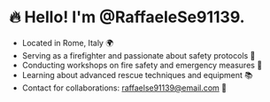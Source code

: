 # 🔥 Hello! I'm @RaffaeleSe91139.

- Located in Rome, Italy 🌍
- Serving as a firefighter and passionate about safety protocols 🚒
- Conducting workshops on fire safety and emergency measures 🧯
- Learning about advanced rescue techniques and equipment 📚
- Contact for collaborations: raffaelse91139@email.com 💌
